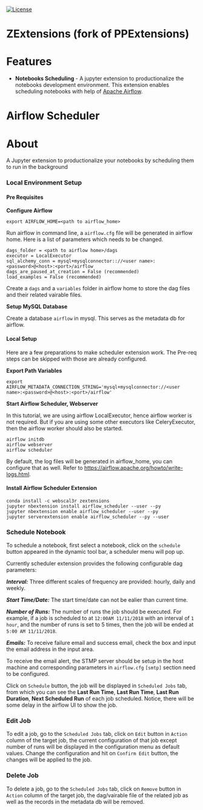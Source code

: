 [![License](https://img.shields.io/badge/License-BSD%203--Clause-blue.svg)](https://opensource.org/licenses/BSD-3-Clause)

# ZExtensions (fork of PPExtensions)


# Features

- **Notebooks Scheduling** - A jupyter extension to productionalize the notebooks development environment. This extension enables scheduling notebooks with help of [Apache Airflow](https://airflow.apache.org/).

# Airflow Scheduler 

# About
A Jupyter extension to productionalize your notebooks by scheduling them to run in the background

### Local Environment Setup

#### Pre Requisites

**Configure Airflow**
~~~
export AIRFLOW_HOME=<path to airflow_home>
~~~

Run airflow in command line, a `airflow.cfg` file will be generated in airflow home. Here is a list of parameters which needs to be changed.

~~~
dags_folder = <path to airflow home>/dags
executor = LocalExecutor
sql_alchemy_conn = mysql+mysqlconnector:://<user name>:<password>@<host>:<port>/airflow
dags_are_paused_at_creation = False (recommended)
load_examples = False (recommended)
~~~

Create a `dags` and a `variables` folder in airflow home to store the dag files and their related vairable files.

**Setup MySQL Database**

Create a database `airflow` in mysql. This serves as the metadata db for airflow.

#### Local Setup

Here are a few preparations to make scheduler extension work. The Pre-req steps can be skipped with those are already configured.

**Export Path Variables**
~~~
export AIRFLOW_METADATA_CONNECTION_STRING='mysql+mysqlconnector://<user name>:<password>@<host>:<port>/airflow'
~~~

**Start Airflow Scheduler, Webserver**

In this tutorial, we are using airflow LocalExecutor, hence airflow worker is not required. But if you are using some other executors like CeleryExecutor, then the airflow worker should also be started. 

~~~
airflow initdb
airflow webserver
airflow scheduler 
~~~

By default, the log files will be generated in airflow_home, you can configure that as well. Refer to https://airflow.apache.org/howto/write-logs.html.

#### Install Airflow Scheduler Extension

~~~
conda install -c webscal3r zextensions
jupyter nbextension install airflow_scheduler --user --py 
jupyter nbextension enable airflow_scheduler --user --py
jupyter serverextension enable airflow_scheduler --py --user 
~~~


### Schedule Notebook

To schedule a notebook, first select a notebook, click on the `schedule` button appeared in the dynamic tool bar, a scheduler menu will pop up. 

Currently scheduler extension provides the following configurable dag parameters:

***Interval:*** Three different scales of frequency are provided: hourly, daily and weekly. 

***Start Time/Date:*** The start time/date can not be ealier than current time.  

***Number of Runs:*** The number of runs the job should be executed. For example, if a job is scheduled to at `12:00AM 11/11/2018` with an interval of `1 hour`, and the number of runs is set to 5 times, then the job will be ended at `5:00 AM 11/11/2018`. 

***Emails:*** To receive failure email and success email, check the box and input the email address in the input area. 

To receive the email alert, the STMP server should be setup in the host machine and corresponding parameters in `airflow.cfg`  `[smtp]` section need to be configured.

Click on `Schedule` button, the job will be displayed in `Scheduled Jobs` tab, from which you can see the **Last Run Time**, **Last Run Time**, **Last Run Duration**, **Next Scheduled Run** of each job scheduled. Notice, there will be some delay in the airflow UI to show the job.

### Edit Job

To edit a job, go to the `Scheduled Jobs` tab, click on `Edit` button in `Action` column of the target job, the current configuration of that job except number of runs will be displayed in the configuration menu as default values.  Change the configuration and hit on `Confirm Edit` button, the changes will be applied to the job.


### Delete Job

To delete a job, go to the `Scheduled Jobs` tab, click on `Remove` button in `Action` column of the target job, the dag/vairable file of the related job as well as the records in the metadata db will be removed. 




